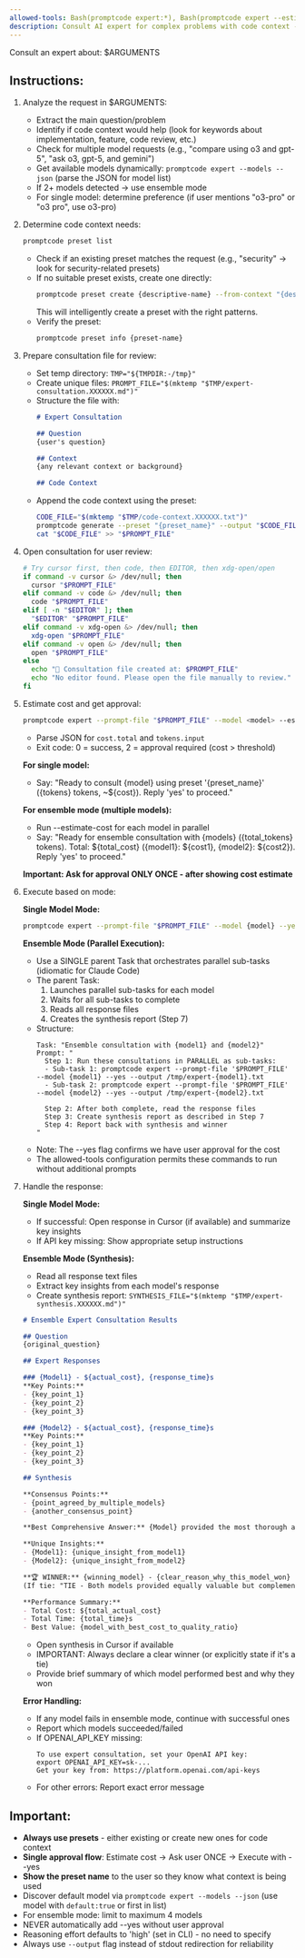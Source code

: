 ```yaml
---
allowed-tools: Bash(promptcode expert:*), Bash(promptcode expert --estimate-cost:* --json), Bash(promptcode expert --models --json), Bash(promptcode preset:*), Bash(promptcode generate:*), Bash(promptcode generate --preset:* --output:*), Bash(mktemp:*), Read(/tmp/*), Write(/tmp/*), Task, Bash(command -v:*), Bash(cursor:*), Bash(code:*), Bash(echo:*), Bash(cat:*), Bash(xdg-open:*), Bash(open:*)
description: Consult AI expert for complex problems with code context - supports ensemble mode for multiple models
---
```


Consult an expert about: $ARGUMENTS

## Instructions:

1. Analyze the request in $ARGUMENTS:
   - Extract the main question/problem
   - Identify if code context would help (look for keywords about implementation, feature, code review, etc.)
   - Check for multiple model requests (e.g., "compare using o3 and gpt-5", "ask o3, gpt-5, and gemini")
   - Get available models dynamically: `promptcode expert --models --json` (parse the JSON for model list)
   - If 2+ models detected → use ensemble mode
   - For single model: determine preference (if user mentions "o3-pro" or "o3 pro", use o3-pro)

2. Determine code context needs:
   ```bash
   promptcode preset list
   ```
   - Check if an existing preset matches the request (e.g., "security" → look for security-related presets)
   - If no suitable preset exists, create one directly:
     ```bash
     promptcode preset create {descriptive-name} --from-context "{description}"
     ```
     This will intelligently create a preset with the right patterns.
   - Verify the preset:
     ```bash
     promptcode preset info {preset-name}
     ```

3. Prepare consultation file for review:
   - Set temp directory: `TMP="${TMPDIR:-/tmp}"`
   - Create unique files: `PROMPT_FILE="$(mktemp "$TMP/expert-consultation.XXXXXX.md")"`
   - Structure the file with:
     ```markdown
     # Expert Consultation
     
     ## Question
     {user's question}
     
     ## Context
     {any relevant context or background}
     
     ## Code Context
     ```
   - Append the code context using the preset:
     ```bash
     CODE_FILE="$(mktemp "$TMP/code-context.XXXXXX.txt")"
     promptcode generate --preset "{preset_name}" --output "$CODE_FILE"
     cat "$CODE_FILE" >> "$PROMPT_FILE"
     ```

4. Open consultation for user review:
   ```bash
   # Try cursor first, then code, then EDITOR, then xdg-open/open
   if command -v cursor &> /dev/null; then
     cursor "$PROMPT_FILE"
   elif command -v code &> /dev/null; then
     code "$PROMPT_FILE"
   elif [ -n "$EDITOR" ]; then
     "$EDITOR" "$PROMPT_FILE"
   elif command -v xdg-open &> /dev/null; then
     xdg-open "$PROMPT_FILE"
   elif command -v open &> /dev/null; then
     open "$PROMPT_FILE"
   else
     echo "📄 Consultation file created at: $PROMPT_FILE"
     echo "No editor found. Please open the file manually to review."
   fi
   ```
   
5. Estimate cost and get approval:
   ```bash
   promptcode expert --prompt-file "$PROMPT_FILE" --model <model> --estimate-cost --json
   ```
   - Parse JSON for `cost.total` and `tokens.input`
   - Exit code: 0 = success, 2 = approval required (cost > threshold)
   
   **For single model:**
   - Say: "Ready to consult {model} using preset '{preset_name}' ({tokens} tokens, ~${cost}). Reply 'yes' to proceed."
   
   **For ensemble mode (multiple models):**
   - Run --estimate-cost for each model in parallel
   - Say: "Ready for ensemble consultation with {models} ({total_tokens} tokens). Total: ${total_cost} ({model1}: ${cost1}, {model2}: ${cost2}). Reply 'yes' to proceed."
   
   **Important: Ask for approval ONLY ONCE - after showing cost estimate**

6. Execute based on mode:

   **Single Model Mode:**
   ```bash
   promptcode expert --prompt-file "$PROMPT_FILE" --model {model} --yes
   ```
   
   **Ensemble Mode (Parallel Execution):**
   - Use a SINGLE parent Task that orchestrates parallel sub-tasks (idiomatic for Claude Code)
   - The parent Task:
     1. Launches parallel sub-tasks for each model
     2. Waits for all sub-tasks to complete
     3. Reads all response files
     4. Creates the synthesis report (Step 7)
   - Structure:
     ```
     Task: "Ensemble consultation with {model1} and {model2}"
     Prompt: "
       Step 1: Run these consultations in PARALLEL as sub-tasks:
       - Sub-task 1: promptcode expert --prompt-file '$PROMPT_FILE' --model {model1} --yes --output /tmp/expert-{model1}.txt
       - Sub-task 2: promptcode expert --prompt-file '$PROMPT_FILE' --model {model2} --yes --output /tmp/expert-{model2}.txt
       
       Step 2: After both complete, read the response files
       Step 3: Create synthesis report as described in Step 7
       Step 4: Report back with synthesis and winner
     "
     ```
   - Note: The --yes flag confirms we have user approval for the cost
   - The allowed-tools configuration permits these commands to run without additional prompts

7. Handle the response:

   **Single Model Mode:**
   - If successful: Open response in Cursor (if available) and summarize key insights
   - If API key missing: Show appropriate setup instructions
   
   **Ensemble Mode (Synthesis):**
   - Read all response text files
   - Extract key insights from each model's response
   - Create synthesis report: `SYNTHESIS_FILE="$(mktemp "$TMP/expert-synthesis.XXXXXX.md")"`
   
   ```markdown
   # Ensemble Expert Consultation Results
   
   ## Question
   {original_question}
   
   ## Expert Responses
   
   ### {Model1} - ${actual_cost}, {response_time}s
   **Key Points:**
   - {key_point_1}
   - {key_point_2}
   - {key_point_3}
   
   ### {Model2} - ${actual_cost}, {response_time}s
   **Key Points:**
   - {key_point_1}
   - {key_point_2}
   - {key_point_3}
   
   ## Synthesis
   
   **Consensus Points:**
   - {point_agreed_by_multiple_models}
   - {another_consensus_point}
   
   **Best Comprehensive Answer:** {Model} provided the most thorough analysis, particularly strong on {specific_aspect}
   
   **Unique Insights:**
   - {Model1}: {unique_insight_from_model1}
   - {Model2}: {unique_insight_from_model2}
   
   **🏆 WINNER:** {winning_model} - {clear_reason_why_this_model_won}
   (If tie: "TIE - Both models provided equally valuable but complementary insights")
   
   **Performance Summary:**
   - Total Cost: ${total_actual_cost}
   - Total Time: {total_time}s
   - Best Value: {model_with_best_cost_to_quality_ratio}
   ```
   
   - Open synthesis in Cursor if available
   - IMPORTANT: Always declare a clear winner (or explicitly state if it's a tie)
   - Provide brief summary of which model performed best and why they won

   **Error Handling:**
   - If any model fails in ensemble mode, continue with successful ones
   - Report which models succeeded/failed
   - If OPENAI_API_KEY missing:
     ```
     To use expert consultation, set your OpenAI API key:
     export OPENAI_API_KEY=sk-...
     Get your key from: https://platform.openai.com/api-keys
     ```
   - For other errors: Report exact error message

## Important:
- **Always use presets** - either existing or create new ones for code context
- **Single approval flow**: Estimate cost → Ask user ONCE → Execute with --yes
- **Show the preset name** to the user so they know what context is being used
- Discover default model via `promptcode expert --models --json` (use model with `default:true` or first in list)
- For ensemble mode: limit to maximum 4 models
- NEVER automatically add --yes without user approval
- Reasoning effort defaults to 'high' (set in CLI) - no need to specify
- Always use `--output` flag instead of stdout redirection for reliability
